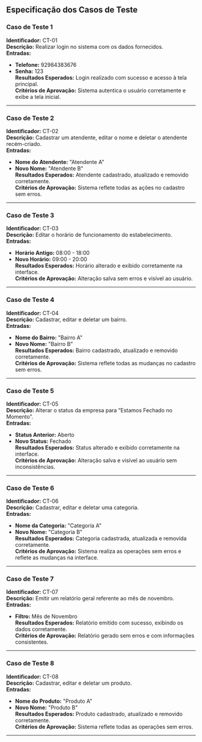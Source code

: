 

## **Especificação dos Casos de Teste**



### **Caso de Teste 1**

**Identificador:** CT-01  
**Descrição:** Realizar login no sistema com os dados fornecidos.  
**Entradas:**  
- **Telefone:** 92984383676  
- **Senha:** 123  
**Resultados Esperados:** Login realizado com sucesso e acesso à tela principal.  
**Critérios de Aprovação:** Sistema autentica o usuário corretamente e exibe a tela inicial.  

---

### **Caso de Teste 2**  
**Identificador:** CT-02  
**Descrição:** Cadastrar um atendente, editar o nome e deletar o atendente recém-criado.  
**Entradas:**  
- **Nome do Atendente:** "Atendente A"  
- **Novo Nome:** "Atendente B"  
**Resultados Esperados:** Atendente cadastrado, atualizado e removido corretamente.  
**Critérios de Aprovação:** Sistema reflete todas as ações no cadastro sem erros.  

---

### **Caso de Teste 3**  
**Identificador:** CT-03  
**Descrição:** Editar o horário de funcionamento do estabelecimento.  
**Entradas:**  
- **Horário Antigo:** 08:00 - 18:00  
- **Novo Horário:** 09:00 - 20:00  
**Resultados Esperados:** Horário alterado e exibido corretamente na interface.  
**Critérios de Aprovação:** Alteração salva sem erros e visível ao usuário.  

---

### **Caso de Teste 4**  
**Identificador:** CT-04  
**Descrição:** Cadastrar, editar e deletar um bairro.  
**Entradas:**  
- **Nome do Bairro:** "Bairro A"  
- **Novo Nome:** "Bairro B"  
**Resultados Esperados:** Bairro cadastrado, atualizado e removido corretamente.  
**Critérios de Aprovação:** Sistema reflete todas as mudanças no cadastro sem erros.  

---

### **Caso de Teste 5**  
**Identificador:** CT-05  
**Descrição:** Alterar o status da empresa para “Estamos Fechado no Momento”.  
**Entradas:**  
- **Status Anterior:** Aberto  
- **Novo Status:** Fechado  
**Resultados Esperados:** Status alterado e exibido corretamente na interface.  
**Critérios de Aprovação:** Alteração salva e visível ao usuário sem inconsistências.  

---

### **Caso de Teste 6**  
**Identificador:** CT-06  
**Descrição:** Cadastrar, editar e deletar uma categoria.  
**Entradas:**  
- **Nome da Categoria:** "Categoria A"  
- **Novo Nome:** "Categoria B"  
**Resultados Esperados:** Categoria cadastrada, atualizada e removida corretamente.  
**Critérios de Aprovação:** Sistema realiza as operações sem erros e reflete as mudanças na interface.  

---

### **Caso de Teste 7**  
**Identificador:** CT-07  
**Descrição:** Emitir um relatório geral referente ao mês de novembro.  
**Entradas:**  
- **Filtro:** Mês de Novembro  
**Resultados Esperados:** Relatório emitido com sucesso, exibindo os dados corretamente.  
**Critérios de Aprovação:** Relatório gerado sem erros e com informações consistentes.  

---

### **Caso de Teste 8**  
**Identificador:** CT-08  
**Descrição:** Cadastrar, editar e deletar um produto.  
**Entradas:**  
- **Nome do Produto:** "Produto A"  
- **Novo Nome:** "Produto B"  
**Resultados Esperados:** Produto cadastrado, atualizado e removido corretamente.  
**Critérios de Aprovação:** Sistema reflete todas as operações sem erros.  

---



